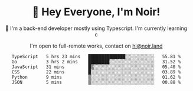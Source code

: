 <div align="center">

<h1 align="center">👋 Hey Everyone, I'm Noir! </h1>
  

 🎉  I'm a back-end developer mostly using Typescript. I'm currently learning c

   
<p align="center">

  I'm open to full-remote works, contact on [hi@noir.land](mailto:hi@noir.land)
 
 </p>
   

  
<!--START_SECTION:waka-->

```text
TypeScript   5 hrs 23 mins   ██████████████░░░░░░░░░░░   55.81 %
Go           3 hrs 2 mins    ████████░░░░░░░░░░░░░░░░░   31.52 %
JavaScript   31 mins         █▒░░░░░░░░░░░░░░░░░░░░░░░   05.40 %
CSS          22 mins         █░░░░░░░░░░░░░░░░░░░░░░░░   03.89 %
Python       9 mins          ▒░░░░░░░░░░░░░░░░░░░░░░░░   01.62 %
JSON         5 mins          ▒░░░░░░░░░░░░░░░░░░░░░░░░   00.88 %
```

<!--END_SECTION:waka-->
